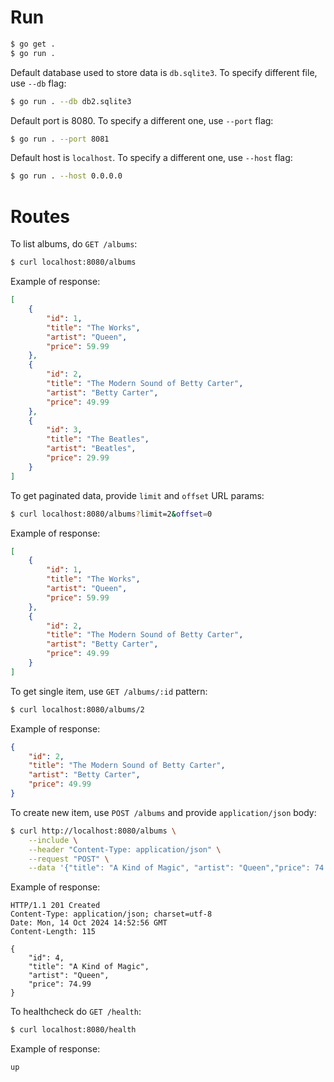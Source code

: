 # Run

```sh
$ go get .
$ go run .
```

Default database used to store data is `db.sqlite3`. To specify different file, use `--db` flag:

```sh
$ go run . --db db2.sqlite3
```

Default port is 8080. To specify a different one, use `--port` flag:

```sh
$ go run . --port 8081
```

Default host is `localhost`. To specify a different one, use `--host` flag:

```sh
$ go run . --host 0.0.0.0
```

# Routes

To list albums, do `GET /albums`:

```sh
$ curl localhost:8080/albums
```
Example of response:
```json
[
    {
        "id": 1,
        "title": "The Works",
        "artist": "Queen",
        "price": 59.99
    },
    {
        "id": 2,
        "title": "The Modern Sound of Betty Carter",
        "artist": "Betty Carter",
        "price": 49.99
    },
    {
        "id": 3,
        "title": "The Beatles",
        "artist": "Beatles",
        "price": 29.99
    }
]  
```

To get paginated data, provide `limit` and `offset` URL params:

```sh
$ curl localhost:8080/albums?limit=2&offset=0
```
Example of response:
```json
[
    {
        "id": 1,
        "title": "The Works",
        "artist": "Queen",
        "price": 59.99
    },
    {
        "id": 2,
        "title": "The Modern Sound of Betty Carter",
        "artist": "Betty Carter",
        "price": 49.99
    }
]  
```

To get single item, use `GET /albums/:id` pattern:

```sh
$ curl localhost:8080/albums/2
```
Example of response:
```json
{
    "id": 2,
    "title": "The Modern Sound of Betty Carter",
    "artist": "Betty Carter",
    "price": 49.99
}
```

To create new item, use `POST /albums` and provide `application/json` body:

```sh
$ curl http://localhost:8080/albums \
    --include \
    --header "Content-Type: application/json" \
    --request "POST" \
    --data '{"title": "A Kind of Magic", "artist": "Queen","price": 74.99}'
```
Example of response:
```http
HTTP/1.1 201 Created
Content-Type: application/json; charset=utf-8
Date: Mon, 14 Oct 2024 14:52:56 GMT
Content-Length: 115

{
    "id": 4,
    "title": "A Kind of Magic",
    "artist": "Queen",
    "price": 74.99
}
```

To healthcheck do `GET /health`:

```sh
$ curl localhost:8080/health
```
Example of response:
```
up
```
